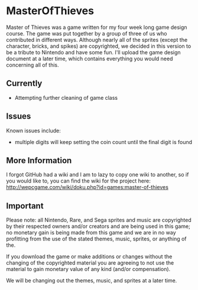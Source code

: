 MasterOfThieves
===============

Master of Thieves was a game written for my four week long game design course.  The game was put together by a group of
three of us who contributed in different ways.  Although nearly all of the sprites (except the character, bricks, and spikes)
are copyrighted, we decided in this version to be a tribute to Nintendo and have some fun.  I'll upload the game design
document at a later time, which contains everything you would need concerning all of this.

Currently
---------
* Attempting further cleaning of game class

Issues
------
Known issues include:
* multiple digits will keep setting the coin count until the final digit is found
 
More Information
-----------------
I forgot GitHub had a wiki and I am to lazy to copy one wiki to another, so if you would like to, you can find the wiki
for the project here: http://wepcgame.com/wiki/doku.php?id=games:master-of-thieves


Important
----------
Please note: all Nintendo, Rare, and Sega sprites and music are copyrighted by their respected owners and/or creators
and are being used in this game; no monetary gain is being made from this game and we are in no way profitting from
the use of the stated themes, music, sprites, or anything of the.

If you download the game or make additions or changes without the changing of the copyrighted material you are agreeing
to not use the material to gain monetary value of any kind (and/or compensation).

We will be changing out the themes, music, and sprites at a later time.

